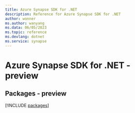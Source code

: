 ```yaml
---
title: Azure Synapse SDK for .NET
description: Reference for Azure Synapse SDK for .NET
author: wonner
ms.author: wanyang
ms.data: 06/05/2023
ms.topic: reference
ms.devlang: dotnet
ms.service: synapse
---
```

# Azure Synapse SDK for .NET - preview
## Packages - preview
[!INCLUDE [packages](synapse-index.md)]